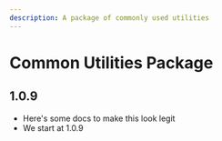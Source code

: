 ```yaml
---
description: A package of commonly used utilities
---
```


# Common Utilities Package

## 1.0.9

* Here's some docs to make this look legit
* We start at 1.0.9



